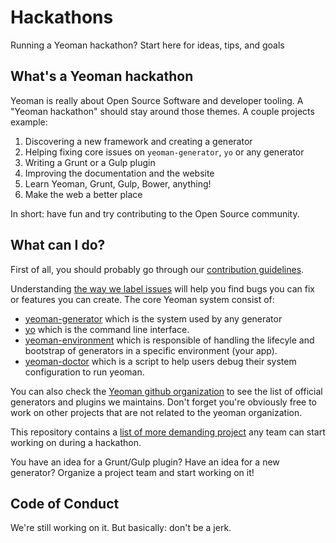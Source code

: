 Hackathons
==========

Running a Yeoman hackathon? Start here for ideas, tips, and goals


What's a Yeoman hackathon
----------

Yeoman is really about Open Source Software and developer tooling. A "Yeoman hackathon" should stay around those themes. A couple projects example:

1. Discovering a new framework and creating a generator
2. Helping fixing core issues on `yeoman-generator`, `yo` or any generator
3. Writing a Grunt or a Gulp plugin
4. Improving the documentation and the website
5. Learn Yeoman, Grunt, Gulp, Bower, anything!
6. Make the web a better place

In short: have fun and try contributing to the Open Source community.


What can I do?
---------

First of all, you should probably go through our [contribution guidelines](http://yeoman.io/contributing/).

Understanding [the way we label issues](http://yeoman.io/contributing/ticketing.html) will help you find bugs you can fix or features you can create. The core Yeoman system consist of:

- [yeoman-generator](https://github.com/yeoman/generator-generator) which is the system used by any generator
- [yo](https://github.com/yeoman/yo) which is the command line interface.
- [yeoman-environment](https://github.com/yeoman/environment) which is responsible of handling the lifecyle and bootstrap of generators in a specific environment (your app).
- [yeoman-doctor](https://github.com/yeoman/doctor) which is a script to help users debug their system configuration to run yeoman.
 
You can also check the [Yeoman github organization](https://github.com/yeoman) to see the list of official generators and plugins we maintains. Don't forget you're obviously free to work on other projects that are not related to the yeoman organization.

This repository contains a [list of more demanding project](https://github.com/yeoman/Hackathons/labels/project) any team can start working on during a hackathon.

You have an idea for a Grunt/Gulp plugin? Have an idea for a new generator? Organize a project team and start working on it!


Code of Conduct
---------

We're still working on it. But basically: don't be a jerk.
